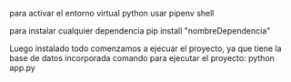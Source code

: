 para activar el entorno virtual python usar 
    pipenv shell

para instalar cualquier dependencia
    pip install "nombreDependencia"


Luego instalado todo comenzamos a ejecuar el proyecto, ya que tiene la base de datos incorporada
comando para ejecutar el proyecto: python app.py
